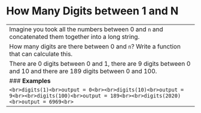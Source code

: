 # How Many Digits between 1 and N

|                                                                                                                                               |
| --------------------------------------------------------------------------------------------------------------------------------------------- |
| Imagine you took all the numbers between 0 and `n` and concatenated them together into a long string.                                         |
| How many digits are there between 0 and `n`? Write a function that can calculate this.                                                        |
| There are 0 digits between 0 and 1, there are 9 digits between 0 and 10 and there are 189 digits between 0 and 100.                           |
| ### **Examples**                                                                                                                              |
| ```<br>digits(1)<br>output = 0<br><br>digits(10)<br>output = 9<br><br>digits(100)<br>output = 189<br><br>digits(2020)<br>output = 6969<br>``` |
